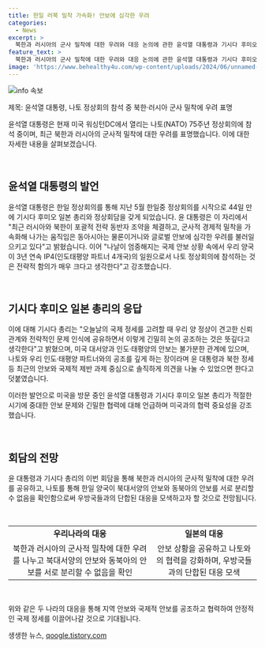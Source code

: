 ```yaml
---
title: 한일 러북 밀착 가속화! 안보에 심각한 우려
categories:
  - News
excerpt: >
  북한과 러시아의 군사 밀착에 대한 우려와 대응 논의에 관한 윤석열 대통령과 기시다 후미오 일본 총리의 한일 정상회담이 미국 워싱턴DC에서 열렸다. 윤 대통령은 러시아와 북한의 군사적 밀착으로 인한 글로벌 안보에 대한 우려를 표명하며, 나토 정상회의 참석의 전략적 의미를 강조했다. 양 정상은 국제 정세를 고려한 긴밀한 협력과 공조를 다짐했으며, 미국 대서양과 인도·태평양의 안보를 공조하는 중요성을 강조했다.
feature_text: >
  북한과 러시아의 군사 밀착에 대한 우려와 대응 논의에 관한 윤석열 대통령과 기시다 후미오 일본 총리의 한일 정상회담이 미국 워싱턴DC에서 열렸다. 윤 대통령은 러시아와 북한의 군사적 밀착으로 인한 글로벌 안보에 대한 우려를 표명하며, 나토 정상회의 참석의 전략적 의미를 강조했다. 양 정상은 국제 정세를 고려한 긴밀한 협력과 공조를 다짐했으며, 미국 대서양과 인도·태평양의 안보를 공조하는 중요성을 강조했다.
image: 'https://www.behealthy4u.com/wp-content/uploads/2024/06/unnamed-file.png'
---
```


<p><img src="https://www.behealthy4u.com/wp-content/uploads/2024/06/unnamed-file.png" alt="info 속보" /></p>

<p>제목: 윤석열 대통령, 나토 정상회의 참석 중 북한·러시아 군사 밀착에 우려 표명</p>

<p>윤석열 대통령은 현재 미국 워싱턴DC에서 열리는 나토(NATO) 75주년 정상회의에 참석 중이며, 최근 북한과 러시아의 군사적 밀착에 대한 우려를 표명했습니다. 이에 대한 자세한 내용을 살펴보겠습니다.</p>

<p data-ke-size="size16">&nbsp;</p>

<h2 data-ke-size="size26">윤석열 대통령의 발언</h2>

<p>윤석열 대통령은 한일 정상회의를 통해 지난 5월 한일중 정상회의를 시작으로 44일 만에 기시다 후미오 일본 총리와 정상회담을 갖게 되었습니다. 윤 대통령은 이 자리에서 "최근 러시아와 북한이 포괄적 전략 동반자 조약을 체결하고, 군사적 경제적 밀착을 가속화해 나가는 움직임은 동아시아는 물론이거니와 글로벌 안보에 심각한 우려를 불러일으키고 있다"고 밝혔습니다. 이어 "나날이 엄중해지는 국제 안보 상황 속에서 우리 양국이 3년 연속 IP4(인도태평양 파트너 4개국)의 일원으로서 나토 정상회의에 참석하는 것은 전략적 함의가 매우 크다고 생각한다"고 강조했습니다.</p>

<p data-ke-size="size16">&nbsp;</p>

<h2 data-ke-size="size26">기시다 후미오 일본 총리의 응답</h2>

<p>이에 대해 기시다 총리는 "오늘날의 국제 정세를 고려할 때 우리 양 정상이 견고한 신뢰 관계와 전략적인 문제 인식에 공유하면서 이렇게 긴밀히 논의 공조하는 것은 뜻깊다고 생각한다"고 밝혔으며, 미국 대서양과 인도·태평양의 안보는 불가분한 관계에 있으며, 나토와 우리 인도·태평양 파트너와의 공조를 깊게 하는 장이라며 윤 대통령과 북한 정세 등 최근의 안보와 국제적 제반 과제 중심으로 솔직하게 의견을 나눌 수 있었으면 한다고 덧붙였습니다.</p>

<p>이러한 발언으로 미국을 방문 중인 윤석열 대통령과 기시다 후미오 일본 총리가 적절한 시기에 중대한 안보 문제와 긴밀한 협력에 대해 언급하며 미국과의 협력 중요성을 강조했습니다.</p>

<p data-ke-size="size16">&nbsp;</p>

<h2 data-ke-size="size26">회담의 전망</h2>

<p>윤 대통령과 기시다 총리의 이번 회담을 통해 북한과 러시아의 군사적 밀착에 대한 우려를 공유하고, 나토를 통해 한일 양국이 북대서양의 안보와 동북아의 안보를 서로 분리할 수 없음을 확인함으로써 우방국들과의 단합된 대응을 모색하고자 할 것으로 전망됩니다.</p>

<p data-ke-size="size16">&nbsp;</p>

<table>
<tbody>
<tr>
<td style="text-align: center; height: 17px;"><b>우리나라의 대응</b></td>
<td style="text-align: center; height: 17px;"><b>일본의 대응</b></td>
</tr>
<tr>
<td style="text-align: center;">북한과 러시아의 군사적 밀착에 대한 우려를 나누고 북대서양의 안보와 동북아의 안보를 서로 분리할 수 없음을 확인</td>
<td style="text-align: center;">안보 상황을 공유하고 나토와의 협력을 강화하며, 우방국들과의 단합된 대응 모색</td>
</tr>
</tbody>
</table>

<p data-ke-size="size16">&nbsp;</p>

<p>위와 같은 두 나라의 대응을 통해 지역 안보와 국제적 안보를 공조하고 협력하여 안정적인 국제 정세를 이끌어나갈 것으로 기대됩니다.</p>
생생한 뉴스, <a href="https://qoogle.tistory.com" rel="dofollow">qoogle.tistory.com</a>


